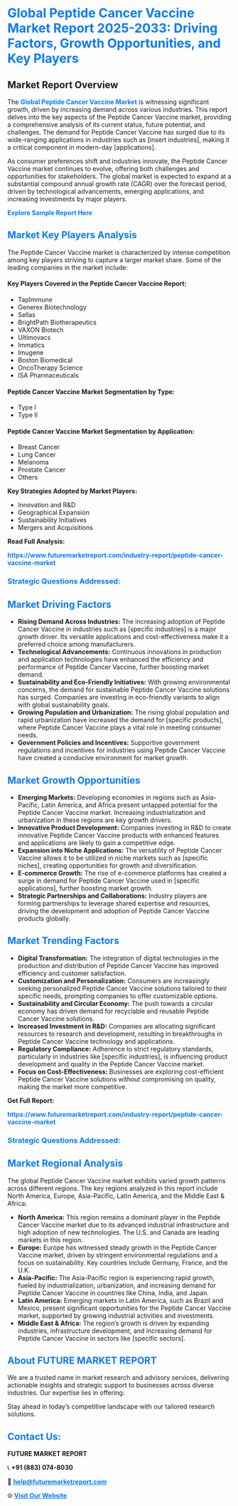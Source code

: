 <h1 style="color: #007BFF;">Global Peptide Cancer Vaccine Market Report 2025-2033: Driving Factors, Growth Opportunities, and Key Players</h1>

<section id="overview">
<h2>Market Report Overview</h2>
<p>The <a href="https://www.futuremarketreport.com/industry-report/peptide-cancer-vaccine-market" style="color: #007BFF; text-decoration: none;"><strong>Global Peptide Cancer Vaccine Market</strong></a> is witnessing significant growth, driven by increasing demand across various industries. This report delves into the key aspects of the Peptide Cancer Vaccine market, providing a comprehensive analysis of its current status, future potential, and challenges. The demand for Peptide Cancer Vaccine has surged due to its wide-ranging applications in industries such as [insert industries], making it a critical component in modern-day [applications].</p>
<p>As consumer preferences shift and industries innovate, the Peptide Cancer Vaccine market continues to evolve, offering both challenges and opportunities for stakeholders. The global market is expected to expand at a substantial compound annual growth rate (CAGR) over the forecast period, driven by technological advancements, emerging applications, and increasing investments by major players.</p>
</section>

<section id="overview">
<p><a href="https://www.futuremarketreport.com/request-sample/reportId=80376" style="color: #007BFF; text-decoration: none;"><strong>Explore Sample Report Here</strong></a></p>
</section>

<section id="key-players">
<h2 style="color: #007BFF;">Market Key Players Analysis</h2>
<p>The Peptide Cancer Vaccine market is characterized by intense competition among key players striving to capture a larger market share. Some of the leading companies in the market include:</p>
<h4>Key Players Covered in the Peptide Cancer Vaccine Report:</h4>
<ul><li>TapImmune</li><li>Generex Biotechnology</li><li>Sellas</li><li>BrightPath Biotherapeutics</li><li>VAXON Biotech</li><li>Ultimovacs</li><li>Immatics</li><li>Imugene</li><li>Boston Biomedical</li><li>OncoTherapy Science</li><li>ISA Pharmaceuticals</li></ul>
<h4>Peptide Cancer Vaccine Market Segmentation by Type:</h4>
<ul><li>Type I</li><li>Type II</li></ul>

<h4>Peptide Cancer Vaccine Market Segmentation by Application:</h4>
<ul><li>Breast Cancer</li><li>Lung Cancer</li><li>Melanoma</li><li>Prostate Cancer</li><li>Others</li></ul>
<p><strong>Key Strategies Adopted by Market Players:</strong></p>
<ul>
<li>Innovation and R&D</li>
<li>Geographical Expansion</li>
<li>Sustainability Initiatives</li>
<li>Mergers and Acquisitions</li>
</ul>
</section>

<section>
<p><strong>Read Full Analysis: </strong></p><a href="https://www.futuremarketreport.com/industry-report/peptide-cancer-vaccine-market" style="color: #007BFF; text-decoration: none;"><strong>https://www.futuremarketreport.com/industry-report/peptide-cancer-vaccine-market</strong></a>
<h3 style="color: #007BFF;">Strategic Questions Addressed:</h3>
</section>

<section id="driving-factors">
<h2 style="color: #007BFF;">Market Driving Factors</h2>
<ul>
<li><strong>Rising Demand Across Industries:</strong> The increasing adoption of Peptide Cancer Vaccine in industries such as [specific industries] is a major growth driver. Its versatile applications and cost-effectiveness make it a preferred choice among manufacturers.</li>
<li><strong>Technological Advancements:</strong> Continuous innovations in production and application technologies have enhanced the efficiency and performance of Peptide Cancer Vaccine, further boosting market demand.</li>
<li><strong>Sustainability and Eco-Friendly Initiatives:</strong> With growing environmental concerns, the demand for sustainable Peptide Cancer Vaccine solutions has surged. Companies are investing in eco-friendly variants to align with global sustainability goals.</li>
<li><strong>Growing Population and Urbanization:</strong> The rising global population and rapid urbanization have increased the demand for [specific products], where Peptide Cancer Vaccine plays a vital role in meeting consumer needs.</li>
<li><strong>Government Policies and Incentives:</strong> Supportive government regulations and incentives for industries using Peptide Cancer Vaccine have created a conducive environment for market growth.</li>
</ul>
</section>

<section id="growth-opportunities">
<h2 style="color: #007BFF;">Market Growth Opportunities</h2>
<ul>
<li><strong>Emerging Markets:</strong> Developing economies in regions such as Asia-Pacific, Latin America, and Africa present untapped potential for the Peptide Cancer Vaccine market. Increasing industrialization and urbanization in these regions are key growth drivers.</li>
<li><strong>Innovative Product Development:</strong> Companies investing in R&D to create innovative Peptide Cancer Vaccine products with enhanced features and applications are likely to gain a competitive edge.</li>
<li><strong>Expansion into Niche Applications:</strong> The versatility of Peptide Cancer Vaccine allows it to be utilized in niche markets such as [specific niches], creating opportunities for growth and diversification.</li>
<li><strong>E-commerce Growth:</strong> The rise of e-commerce platforms has created a surge in demand for Peptide Cancer Vaccine used in [specific applications], further boosting market growth.</li>
<li><strong>Strategic Partnerships and Collaborations:</strong> Industry players are forming partnerships to leverage shared expertise and resources, driving the development and adoption of Peptide Cancer Vaccine products globally.</li>
</ul>
</section>

<section id="trending-factors">
<h2 style="color: #007BFF;">Market Trending Factors</h2>
<ul>
<li><strong>Digital Transformation:</strong> The integration of digital technologies in the production and distribution of Peptide Cancer Vaccine has improved efficiency and customer satisfaction.</li>
<li><strong>Customization and Personalization:</strong> Consumers are increasingly seeking personalized Peptide Cancer Vaccine solutions tailored to their specific needs, prompting companies to offer customizable options.</li>
<li><strong>Sustainability and Circular Economy:</strong> The push towards a circular economy has driven demand for recyclable and reusable Peptide Cancer Vaccine solutions.</li>
<li><strong>Increased Investment in R&D:</strong> Companies are allocating significant resources to research and development, resulting in breakthroughs in Peptide Cancer Vaccine technology and applications.</li>
<li><strong>Regulatory Compliance:</strong> Adherence to strict regulatory standards, particularly in industries like [specific industries], is influencing product development and quality in the Peptide Cancer Vaccine market.</li>
<li><strong>Focus on Cost-Effectiveness:</strong> Businesses are exploring cost-efficient Peptide Cancer Vaccine solutions without compromising on quality, making the market more competitive.</li>
</ul>
</section>

<section>
<p><strong>Get Full Report: </strong></p><a href="https://www.futuremarketreport.com/industry-report/peptide-cancer-vaccine-market" style="color: #007BFF; text-decoration: none;"><strong>https://www.futuremarketreport.com/industry-report/peptide-cancer-vaccine-market</strong></a>
<h3 style="color: #007BFF;">Strategic Questions Addressed:</h3>
</section>


<section id="regional-analysis">
<h2 style="color: #007BFF;">Market Regional Analysis</h2>
<p>The global Peptide Cancer Vaccine market exhibits varied growth patterns across different regions. The key regions analyzed in this report include North America, Europe, Asia-Pacific, Latin America, and the Middle East & Africa:</p>
<ul>
<li><strong>North America:</strong> This region remains a dominant player in the Peptide Cancer Vaccine market due to its advanced industrial infrastructure and high adoption of new technologies. The U.S. and Canada are leading markets in this region.</li>
<li><strong>Europe:</strong> Europe has witnessed steady growth in the Peptide Cancer Vaccine market, driven by stringent environmental regulations and a focus on sustainability. Key countries include Germany, France, and the U.K.</li>
<li><strong>Asia-Pacific:</strong> The Asia-Pacific region is experiencing rapid growth, fueled by industrialization, urbanization, and increasing demand for Peptide Cancer Vaccine in countries like China, India, and Japan.</li>
<li><strong>Latin America:</strong> Emerging markets in Latin America, such as Brazil and Mexico, present significant opportunities for the Peptide Cancer Vaccine market, supported by growing industrial activities and investments.</li>
<li><strong>Middle East & Africa:</strong> The region’s growth is driven by expanding industries, infrastructure development, and increasing demand for Peptide Cancer Vaccine in sectors like [specific sectors].</li>
</ul>
</section>

<footer>
<h2 style="color: #007BFF;">About FUTURE MARKET REPORT</h2>
<p>We are a trusted name in market research and advisory services, delivering actionable insights and strategic support to businesses across diverse industries. Our expertise lies in offering:</p>

<p>Stay ahead in today’s competitive landscape with our tailored research solutions.</p>

<h2 style="color: #007BFF;">Contact Us:</h2>
<p><strong>FUTURE MARKET REPORT</strong></p>
<p>📞 <strong>+91 (883) 074-8030</strong></p>
<p>📧 <strong><a href="mailto:help@futuremarketreport.com" style="color: #007BFF;">help@futuremarketreport.com</a></strong></p>
<p>🌐 <strong><a href="https://www.futuremarketreport.com/" style="color: #007BFF;">Visit Our Website</a></strong></p>
</footer>